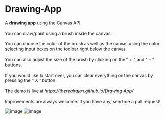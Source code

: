 # Drawing-App
A **drawing app** using the Canvas API.<br><br>
You can draw/paint using a brush inside the canvas.<br><br>
You can choose the color of the brush as well as the canvas using the color selecting input boxes on the toolbar right below the canvas.<br><br>
You can also adjust the size of the brush by clicking on the " + " and " - " buttons.<br><br>
If you would like to start over, you can clear everything on the canvas by pressing the " X " button.<br><br>
The demo is live at *https://therealrajan.github.io/Drawing-App/*
<br><br>
Improvements are always welcome. If you have any, send me a pull request!

![image](https://user-images.githubusercontent.com/22878736/129043671-3e1c2e2e-8e75-418e-b6e3-0238f38a99fc.png)
![image](https://user-images.githubusercontent.com/22878736/129043615-805165c2-75b2-402f-868e-e3a5c4766412.png)
